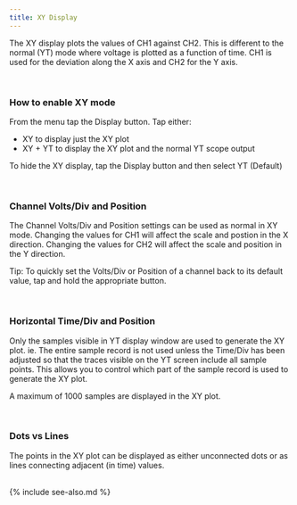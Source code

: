 ```yaml
---
title: XY Display
---
```


The XY display plots the values of CH1 against CH2. This is different to the normal (YT) mode where voltage is plotted as a
function of time. CH1 is used for the deviation along the X axis and CH2 for the Y axis.

<br>

### How to enable XY mode

From the menu tap the Display button. Tap either:
* XY to display just the XY plot
* XY + YT to display the XY plot and the normal YT scope output

To hide the XY display, tap the Display button and then select YT (Default)

<br>

### Channel Volts/Div and Position

The Channel Volts/Div and Position settings can be used as normal in XY mode. Changing the values for
CH1 will affect the scale and postion in the X direction. Changing the values for CH2 will affect the scale
and position in the Y direction.

Tip: To quickly set the Volts/Div or Position of a channel back to its default value, tap and hold the appropriate button.

<br>

### Horizontal Time/Div and Position

Only the samples visible in YT display window are used to generate the XY plot. ie. The entire sample record is not used unless 
the Time/Div has been adjusted so that the traces visible on the YT screen include all sample points.
This allows you to control which part of the sample record is used to generate the XY plot.

A maximum of 1000 samples are displayed in the XY plot.

<br>

### Dots vs Lines

The points in the XY plot can be displayed as either unconnected dots or as lines connecting adjacent (in time) values.

<br>
{% include see-also.md %}

